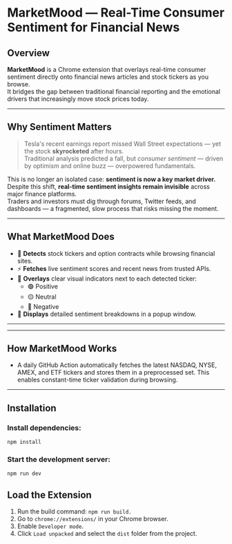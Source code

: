 # MarketMood — Real-Time Consumer Sentiment for Financial News

## Overview

**MarketMood** is a Chrome extension that overlays real-time consumer sentiment directly onto financial news articles and stock tickers as you browse.  
It bridges the gap between traditional financial reporting and the emotional drivers that increasingly move stock prices today.

---

## Why Sentiment Matters

> Tesla's recent earnings report missed Wall Street expectations — yet the stock **skyrocketed** after hours.  
> Traditional analysis predicted a fall, but *consumer sentiment* — driven by optimism and online buzz — overpowered fundamentals.  

This is no longer an isolated case: **sentiment is now a key market driver.**  
Despite this shift, **real-time sentiment insights remain invisible** across major finance platforms.  
Traders and investors must dig through forums, Twitter feeds, and dashboards — a fragmented, slow process that risks missing the moment.

---

## What MarketMood Does

- 🔎 **Detects** stock tickers and option contracts while browsing financial sites.
- ⚡ **Fetches** live sentiment scores and recent news from trusted APIs.
- 🎯 **Overlays** clear visual indicators next to each detected ticker:
  - 🟢 Positive  
  - 🟡 Neutral  
  - 🔴 Negative
- 📌 **Displays** detailed sentiment breakdowns in a popup window.

---

---

## How MarketMood Works

- A daily GitHub Action automatically fetches the latest NASDAQ, NYSE, AMEX, and ETF tickers and stores them in a preprocessed set. This enables constant-time ticker validation during browsing.


---

## Installation

### Install dependencies:
```
npm install
```
### Start the development server:
```
npm run dev
```
## Load the Extension

1. Run the build command: `npm run build.`
2. Go to `chrome://extensions/` in your Chrome browser.
3. Enable `Developer mode`.
4. Click `Load unpacked` and select the `dist` folder from the project.


